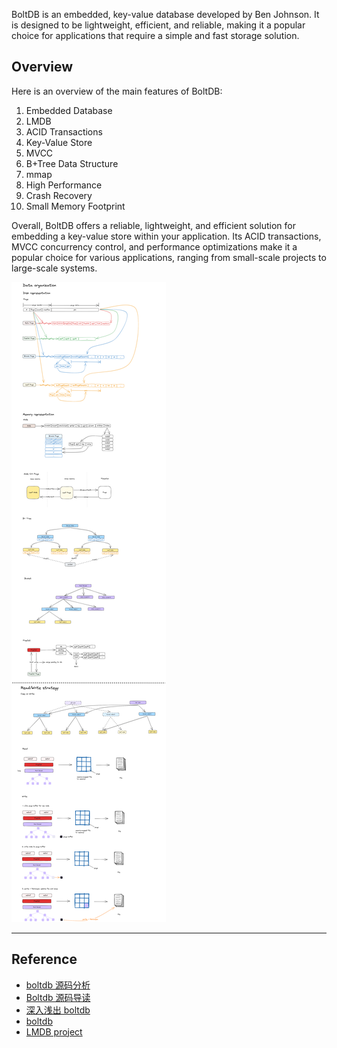 BoltDB is an embedded, key-value database developed by Ben Johnson. It is designed to be lightweight, efficient, and reliable, making it a popular choice for applications that require a simple and fast storage solution. 

## Overview

Here is an overview of the main features of BoltDB:

1. Embedded Database
2. LMDB
3. ACID Transactions
4. Key-Value Store
5. MVCC
6. B+Tree Data Structure
7. mmap
8. High Performance
9. Crash Recovery
10. Small Memory Footprint

Overall, BoltDB offers a reliable, lightweight, and efficient solution for embedding a key-value store within your application. Its ACID transactions, MVCC concurrency control, and performance optimizations make it a popular choice for various applications, ranging from small-scale projects to large-scale systems.


![图片](./../img/boltdb_01.png)


---
## Reference

* [boltdb 源码分析](https://youjiali1995.github.io/storage/boltdb/)
* [Boltdb 源码导读](https://www.qtmuniao.com/2020/11/29/bolt-data-organised/)
* [深入浅出 boltdb](http://blog.mrcroxx.com/posts/code-reading/boltdb-made-simple/1-storage-cache/)
* [boltdb](https://github.com/boltdb/bolt)
* [LMDB project](http://www.lmdb.tech/doc/index.html)
